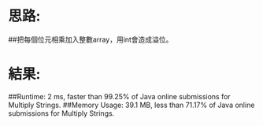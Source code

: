 # 思路: 

##把每個位元相乘加入整數array，用int會造成溢位。

# 結果:
##Runtime: 2 ms, faster than 99.25% of Java online submissions for Multiply Strings.
##Memory Usage: 39.1 MB, less than 71.17% of Java online submissions for Multiply Strings.
